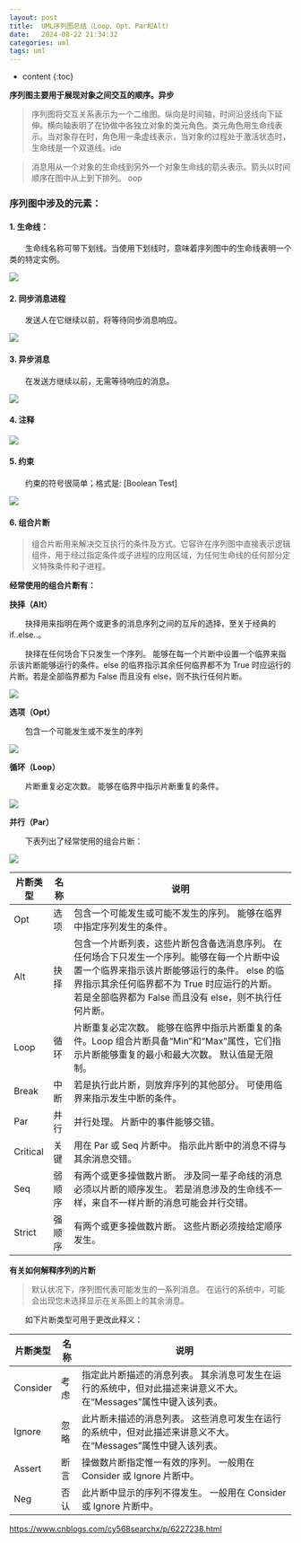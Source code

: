 ```yaml
---
layout: post
title:  UML序列图总结（Loop、Opt、Par和Alt）
date:   2024-08-22 21:34:32
categories: uml
tags: uml
---
```


* content
{:toc}

**序列图主要用于展现对象之间交互的顺序。异步**

> 序列图将交互关系表示为一个二维图。纵向是时间轴，时间沿竖线向下延伸。横向轴表明了在协做中各独立对象的类元角色。类元角色用生命线表示。当对象存在时，角色用一条虚线表示，当对象的过程处于激活状态时，生命线是一个双道线。ide

> 消息用从一个对象的生命线到另外一个对象生命线的箭头表示。箭头以时间顺序在图中从上到下排列。 oop

### 序列图中涉及的元素：

#### 1. 生命线：

　　生命线名称可带下划线。当使用下划线时，意味着序列图中的生命线表明一个类的特定实例。

![](/assets/2012013015384562.gif)

#### 2. 同步消息进程

　　发送人在它继续以前，将等待同步消息响应。

![](/assets/2012013015395188.gif)

#### 3. 异步消息

　　在发送方继续以前，无需等待响应的消息。

![](/assets/2012013015401689.gif)

#### 4. 注释

![](/assets/2012013015404857.gif)

#### 5. 约束

　　约束的符号很简单；格式是: [Boolean Test]

![](/assets/2012013015413776.gif)

#### 6. 组合片断

> 组合片断用来解决交互执行的条件及方式。它容许在序列图中直接表示逻辑组件，用于经过指定条件或子进程的应用区域，为任何生命线的任何部分定义特殊条件和子进程。

**经常使用的组合片断有：**

**抉择（Alt）**

　　抉择用来指明在两个或更多的消息序列之间的互斥的选择，至关于经典的if..else..。

　　抉择在任何场合下只发生一个序列。 能够在每一个片断中设置一个临界来指示该片断能够运行的条件。else 的临界指示其余任何临界都不为 True 时应运行的片断。若是全部临界都为 False 而且没有 else，则不执行任何片断。

![](/assets/2012013015543491.gif)

**选项（Opt）**

　　包含一个可能发生或不发生的序列

 ![](/assets/2012013015551193.gif)

**循环（Loop）**

　　片断重复必定次数。 能够在临界中指示片断重复的条件。

![](/assets/2012013015553457.gif)

**并行（Par）**

　　下表列出了经常使用的组合片断：

![](/assets/2012013015555581.gif)

片断类型 | 名称 | 说明
 -- | -- | --
Opt | 选项 | 包含一个可能发生或可能不发生的序列。 能够在临界中指定序列发生的条件。
Alt | 抉择 | 包含一个片断列表，这些片断包含备选消息序列。 在任何场合下只发生一个序列。能够在每一个片断中设置一个临界来指示该片断能够运行的条件。 else 的临界指示其余任何临界都不为 True 时应运行的片断。 若是全部临界都为 False 而且没有 else，则不执行任何片断。
Loop | 循环 | 片断重复必定次数。 能够在临界中指示片断重复的条件。Loop 组合片断具备“Min”和“Max”属性，它们指示片断能够重复的最小和最大次数。 默认值是无限制。
Break | 中断 | 若是执行此片断，则放弃序列的其他部分。 可使用临界来指示发生中断的条件。
Par | 并行 | 并行处理。 片断中的事件能够交错。
Critical | 关键 | 用在 Par 或 Seq 片断中。 指示此片断中的消息不得与其余消息交错。
Seq | 弱顺序 | 有两个或更多操做数片断。 涉及同一辈子命线的消息必须以片断的顺序发生。 若是消息涉及的生命线不一样，来自不一样片断的消息可能会并行交错。
Strict | 强顺序 | 有两个或更多操做数片断。 这些片断必须按给定顺序发生。

**有关如何解释序列的片断**

> 默认状况下，序列图代表可能发生的一系列消息。 在运行的系统中，可能会出现您未选择显示在关系图上的其余消息。

　　如下片断类型可用于更改此释义：

片断类型 | 名称 | 说明
-- | -- | --
Consider | 考虑 | 指定此片断描述的消息列表。 其余消息可发生在运行的系统中，但对此描述来讲意义不大。在“Messages”属性中键入该列表。
Ignore | 忽略 | 此片断未描述的消息列表。 这些消息可发生在运行的系统中，但对此描述来讲意义不大。在“Messages”属性中键入该列表。
Assert | 断言 | 操做数片断指定惟一有效的序列。 一般用在 Consider 或 Ignore 片断中。
Neg | 否认 | 此片断中显示的序列不得发生。 一般用在 Consider 或 Ignore 片断中。


https://www.cnblogs.com/cy568searchx/p/6227238.html